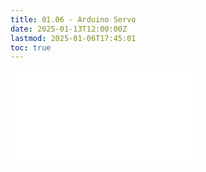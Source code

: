 ```yaml
---
title: 01.06 - Arduino Servo
date: 2025-01-13T12:00:00Z
lastmod: 2025-01-06T17:45:01
toc: true
---
```


![Link to included file content](../../../../arduino/arduino-servo-example.md)
